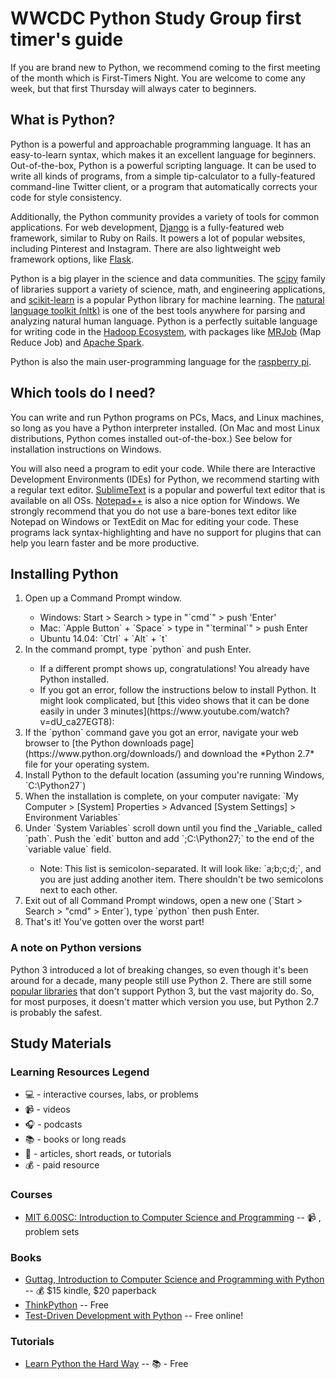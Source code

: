 # WWCDC Python Study Group first timer's guide

If you are brand new to Python, we recommend coming to the first meeting of the month which is First-Timers Night. You are welcome to come any week, but that first Thursday will always cater to beginners.

## What is Python?
Python is a powerful and approachable programming language. It has an easy-to-learn syntax, which makes it an excellent language for beginners. Out-of-the-box, Python is a powerful scripting language. It can be used to write all kinds of programs, from a simple tip-calculator to a fully-featured command-line Twitter client, or a program that automatically corrects your code for style consistency.

Additionally, the Python community provides a variety of tools for common applications. For web development, [Django](https://www.djangoproject.com/) is a fully-featured web framework, similar to Ruby on Rails. It powers a lot of popular websites, including Pinterest and Instagram. There are also lightweight web framework options, like [Flask](http://flask.pocoo.org/).

Python is a big player in the science and data communities. The [scipy](http://www.scipy.org/) family of libraries support a variety of science, math, and engineering applications, and [scikit-learn](http://scikit-learn.org/stable/) is a popular Python library for machine learning. The [natural language toolkit (nltk)](http://www.nltk.org/) is one of the best tools anywhere for parsing and analyzing natural human language. Python is a perfectly suitable language for writing code in the [Hadoop Ecosystem](http://blog.cloudera.com/blog/2013/01/a-guide-to-python-frameworks-for-hadoop/), with packages like [MRJob](https://pythonhosted.org/mrjob/) (Map Reduce Job) and [Apache Spark](https://spark.apache.org/).

Python is also the main user-programming language for the [raspberry pi](http://www.raspberrypi.org/).

## Which tools do I need?
You can write and run Python programs on PCs, Macs, and Linux machines, so long as you have a Python interpreter installed. (On Mac and most Linux distributions, Python comes installed out-of-the-box.) See below for installation instructions on Windows.

You will also need a program to edit your code. While there are Interactive Development Environments (IDEs) for Python, we recommend starting with a regular text editor. [SublimeText](http://www.sublimetext.com/) is a popular and powerful text editor that is available on all OSs. [Notepad++](http://notepad-plus-plus.org/) is also a nice option for Windows. We strongly recommend that you do not use a bare-bones text editor like Notepad on Windows or TextEdit on Mac for editing your code. These programs lack syntax-highlighting and have no support for plugins that can help you learn faster and be more productive.

## Installing Python
<ol>
	<li>
		Open up a Command Prompt window. 
	</li>
	<ul>
		<li>
			Windows: Start > Search > type in "`cmd`" > push 'Enter'
		</li>
		<li>
			Mac: `Apple Button` + `Space` > type in "`terminal`" > push Enter
		</li>
		<li>
			Ubuntu 14.04: `Ctrl` + `Alt` + `t` 
		</li>
	</ul>
	<li>
		In the command prompt, type `python` and push Enter. 
	</li>
	<ul>
		<li>
			If a different prompt shows up, congratulations! You already have Python installed.
		</li> 
		<li>
			If you got an error, follow the instructions below to install Python. It might look complicated, but [this video shows that it can be done easily in under 3 minutes](https://www.youtube.com/watch?v=dU_ca27EGT8):
		</li>
	</ul>
	<li>
		If the `python` command gave you got an error, navigate your web browser to [the Python downloads page](https://www.python.org/downloads/) and download the *Python 2.7* file for your operating system.
	</li>
	<li>
		Install Python to the default location (assuming you're running Windows, `C:\Python27`)
	</li>
	<li>
		When the installation is complete, on your computer navigate: `My Computer > [System] Properties > Advanced [System Settings] > Environment Variables`
	</li>
	<li>
		Under `System Variables` scroll down until you find the _Variable_ called `path`. Push the `edit` button and add `;C:\Python27;` to the end of the `variable value` field.
	</li> 
	<ul>
		<li>
			Note: This list is semicolon-separated. It will look like: `a;b;c;d;`, and you are just adding another item. There shouldn't be two semicolons next to each other.
		</li>
	</ul>
	<li>
		Exit out of all Command Prompt windows, open a new one (`Start > Search > "cmd" > Enter`), type `python` then push Enter.
	</li>
	<li>
		That's it! You've gotten over the worst part! 
	</li>
</ol>

### A note on Python versions
Python 3 introduced a lot of breaking changes, so even though it's been around for a decade, many people still use Python 2. There are still some [popular libraries](http://py3readiness.org/) that don't support Python 3, but the vast majority do. So, for most purposes, it doesn't matter which version you use, but Python 2.7 is probably the safest.


## Study Materials

### Learning Resources Legend
* :computer: - interactive courses, labs, or problems
* :video_camera: - videos
* :headphones: - podcasts
* :books: - books or long reads
* :page_facing_up: - articles, short reads, or tutorials
* :moneybag: - paid resource


### Courses
* [MIT 6.00SC: Introduction to Computer Science and Programming](http://ocw.mit.edu/courses/electrical-engineering-and-computer-science/6-00sc-introduction-to-computer-science-and-programming-spring-2011/) -- :video_camera: , problem sets 

### Books
* [Guttag, Introduction to Computer Science and Programming with Python](http://www.amazon.com/gp/product/0262525003/) -- :moneybag: $15 kindle, $20 paperback
* [ThinkPython](http://en.wikibooks.org/wiki/Think_Python/Preface) -- Free
* [Test-Driven Development with Python](http://chimera.labs.oreilly.com/books/1234000000754) -- Free online!

### Tutorials
* [Learn Python the Hard Way](http://learnpythonthehardway.org/book/) -- :books: - Free
